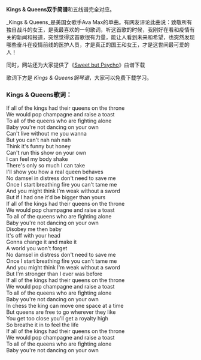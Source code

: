 

**Kings & Queens双手简谱**和五线谱完全对应。

_Kings & Queens_是美国女歌手Ava
Max的单曲。有网友评论此曲说：致敬所有独自战斗的女王，是我最喜欢的一句歌词，听这首歌的时候，我刚好在看和疫情有关的新闻和报道，突然觉得这首歌很有力量，能让人看到未来和希望，也突然发现哪些奋斗在疫情前线的医护人员，才是真正的国王和女王，才是这世间最可爱的人！

同时，网站还为大家提供了《[Sweet but Psycho](Music-10089-Sweet-but-Psycho-Ava-Max.html
"Sweet but Psycho")》曲谱下载

歌词下方是 _Kings & Queens钢琴谱_，大家可以免费下载学习。

### Kings & Queens歌词：

If all of the kings had their queens on the throne  
We would pop champagne and raise a toast  
To all of the queens who are fighting alone  
Baby you're not dancing on your own  
Can't live without me you wanna  
But you can't nah nah nah  
Think it's funny but honey  
Can't run this show on your own  
I can feel my body shake  
There's only so much I can take  
I'll show you how a real queen behaves  
No damsel in distress don't need to save me  
Once I start breathing fire you can't tame me  
And you might think I'm weak without a sword  
But if I had one it'd be bigger than yours  
If all of the kings had their queens on the throne  
We would pop champagne and raise a toast  
To all of the queens who are fighting alone  
Baby you're not dancing on your own  
Disobey me then baby  
It's off with your head  
Gonna change it and make it  
A world you won't forget  
No damsel in distress don't need to save me  
Once I start breathing fire you can't tame me  
And you might think I'm weak without a sword  
But I'm stronger than I ever was before  
If all of the kings had their queens on the throne  
We would pop champagne and raise a toast  
To all of the queens who are fighting alone  
Baby you're not dancing on your own  
In chess the king can move one space at a time  
But queens are free to go wherever they like  
You get too close you'll get a royalty high  
So breathe it in to feel the life  
If all of the kings had their queens on the throne  
We would pop champagne and raise a toast  
To all of the queens who are fighting alone  
Baby you're not dancing on your own

